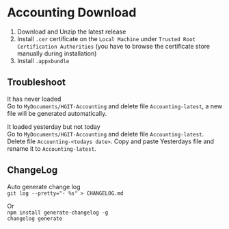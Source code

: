 # Accounting Download  

1. Download and Unzip the latest release    
2. Install `.cer` certificate on the `Local Machine` under `Trusted Root Certification Authorities` (you have to browse the certificate store manually during installation)  
3. Install `.appxbundle` 

## Troubleshoot  

It has never loaded  
Go to `MyDocuments/HGIT-Accounting` and delete file `Accounting-latest`, a new file will be generated automatically.  
  
It loaded yesterday but not today  
Go to `MyDocuments/HGIT-Accounting` and delete file `Accounting-latest`. Delete file `Accounting-<todays date>`. Copy and paste Yesterdays file and rename it to `Accounting-latest`.

## ChangeLog

Auto generate change log  
`git log --pretty="- %s" > CHANGELOG.md`  

Or  
`npm install generate-changelog -g `  
`changelog generate`